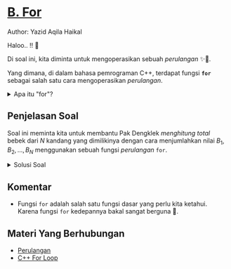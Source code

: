 # [B. For](https://tlx.toki.id/courses/basic/chapters/06/problems/B)

Author: Yazid Aqila Haikal

Haloo.. !! 👋

Di soal ini, kita diminta untuk mengoperasikan sebuah *perulangan* ✨🙌.

Yang dimana, di dalam bahasa pemrograman C++, terdapat fungsi **`for`** sebagai salah satu cara mengoperasikan *perulangan*.

<details>
  <summary>Apa itu "for"?</summary>

`for` adalah salah satu fungsi yang dapat melakukan *perulangan* ✨. 
```c++
for(Pernyataan 1; Pernyataan 2; Pernyataan 3){
    // blok kode yang akan dijalankan
}
```
Nah, dari contoh di atas, dapat kita lihat bahwa dalam fungsi `for` terdapat 3 pernyataan yang berada di dalam `"()"` dan dibatasi oleh tanda `";"`.

- **Pernyataan 1** dieksekusi (satu kali) sebelum menjalankan blok kode.
- **Pernyataan 2** mendefinisikan kondisi untuk mengeksekusi blok kode.
- **Pernyataan 3** dijalankan (setiap kali) setelah blok kode dieksekusi.

### Contoh:

```
Hitunglah jumlah, mulai dari angka 1 hingga 5.
```

😎: "Ya.., tinggal ditambah manual aja kan? 1+2+3+4+5?"

Sebenernya.., ga salah sih. Tapi, kalau misalkan kita disuruh hitung dari angka 1 sampai 1000 kan bakal pegel juga ngetiknya 🗿.

Nah, disinilah fungsi `for` bakal berguna banget.

Caranya adalah:
1. Misalkan $i = 1$.
2. Buat kondisi yang selama $i ≤ 5$, blok kode di dalam `"{}"` akan dikerjakan.
3. Ubah nilai $i$ menjadi tambah 1 setiap blok kode di dalam `"{}"` selesai dikerjakan.
4. Tunggu sampe $i > 5$.
5. Uuudahh.. 🤌

Dalam bentuk program C++ nya dapat diketikkan sebagai:
```c++
#include<iostream>
using namespace std;

int main(){
  int hasil = 0;
  for(int i = 1; i <= 5; i++){
    hasil = hasil + i;
  }
  cout << hasil;
  return 0;
}
```
</details>

## Penjelasan Soal

Soal ini meminta kita untuk membantu Pak Dengklek *menghitung total* bebek dari $N$ kandang yang dimilikinya dengan cara menjumlahkan nilai $B_1, B_2, ..., B_N$  menggunakan sebuah fungsi *perulangan* `for`.

<details>
  <summary>Solusi Soal</summary>

```c++
#include <bits/stdc++.h>
using namespace std;

int main() {
  int N;
  cin >> N;
  int Bi;
  int hasil = 0;
  for (int i = 0; i < N; i++) {
    cin >> Bi;
    hasil = hasil + Bi;
  }
  cout << hasil << endl;
  return 0;
}
```

</details>

## Komentar
    
- Fungsi `for` adalah salah satu fungsi dasar yang perlu kita ketahui. Karena fungsi `for` kedepannya bakal sangat berguna 🙌.

## Materi Yang Berhubungan

- [Perulangan](https://docs.google.com/viewerng/viewer?url=https://github.com/ia-toki/training-gate-id-pdf/raw/master/pemrograman-dasar-cpp_06-perulangan.pdf)    
- [C++ For Loop](https://www.w3schools.com/cpp/cpp_for_loop.asp)

